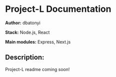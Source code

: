 # Project-L Documentation

**Author:** dbatonyi

**Stack:** Node.js, React

**Main modules:** Express, Next.js

## Description:

Project-L readme coming soon!
